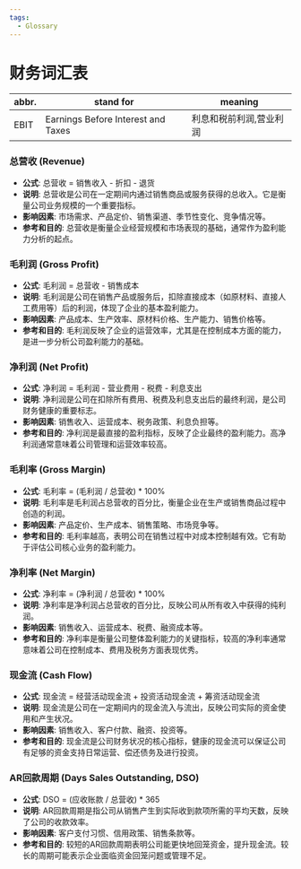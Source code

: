 ```yaml
---
tags:
  - Glossary
---
```


# 财务词汇表

| abbr. | stand for                          | meaning                 |
| ----- | ---------------------------------- | ----------------------- |
| EBIT  | Earnings Before Interest and Taxes | 利息和税前利润,营业利润 |

### 总营收 (Revenue)

- **公式**: 总营收 = 销售收入 - 折扣 - 退货
- **说明**: 总营收是公司在一定期间内通过销售商品或服务获得的总收入。它是衡量公司业务规模的一个重要指标。
- **影响因素**: 市场需求、产品定价、销售渠道、季节性变化、竞争情况等。
- **参考和目的**: 总营收是衡量企业经营规模和市场表现的基础，通常作为盈利能力分析的起点。

### 毛利润 (Gross Profit)

- **公式**: 毛利润 = 总营收 - 销售成本
- **说明**: 毛利润是公司在销售产品或服务后，扣除直接成本（如原材料、直接人工费用等）后的利润，体现了企业的基本盈利能力。
- **影响因素**: 产品成本、生产效率、原材料价格、生产能力、销售价格等。
- **参考和目的**: 毛利润反映了企业的运营效率，尤其是在控制成本方面的能力，是进一步分析公司盈利能力的基础。

### 净利润 (Net Profit)

- **公式**: 净利润 = 毛利润 - 营业费用 - 税费 - 利息支出
- **说明**: 净利润是公司在扣除所有费用、税费及利息支出后的最终利润，是公司财务健康的重要标志。
- **影响因素**: 销售收入、运营成本、税务政策、利息负担等。
- **参考和目的**: 净利润是最直接的盈利指标，反映了企业最终的盈利能力。高净利润通常意味着公司管理和运营效率较高。

### 毛利率 (Gross Margin)

- **公式**: 毛利率 = (毛利润 / 总营收) \* 100%
- **说明**: 毛利率是毛利润占总营收的百分比，衡量企业在生产或销售商品过程中创造的利润。
- **影响因素**: 产品定价、生产成本、销售策略、市场竞争等。
- **参考和目的**: 毛利率越高，表明公司在销售过程中对成本控制越有效。它有助于评估公司核心业务的盈利能力。

### 净利率 (Net Margin)

- **公式**: 净利率 = (净利润 / 总营收) \* 100%
- **说明**: 净利率是净利润占总营收的百分比，反映公司从所有收入中获得的纯利润。
- **影响因素**: 销售收入、运营成本、税费、融资成本等。
- **参考和目的**: 净利率是衡量公司整体盈利能力的关键指标，较高的净利率通常意味着公司在控制成本、费用及税务方面表现优秀。

### 现金流 (Cash Flow)

- **公式**: 现金流 = 经营活动现金流 + 投资活动现金流 + 筹资活动现金流
- **说明**: 现金流是公司在一定期间内的现金流入与流出，反映公司实际的资金使用和产生状况。
- **影响因素**: 销售收入、客户付款、融资、投资等。
- **参考和目的**: 现金流是公司财务状况的核心指标，健康的现金流可以保证公司有足够的资金支持日常运营、偿还债务及进行投资。

### AR回款周期 (Days Sales Outstanding, DSO)

- **公式**: DSO = (应收账款 / 总营收) \* 365
- **说明**: AR回款周期是指公司从销售产生到实际收到款项所需的平均天数，反映了公司的收款效率。
- **影响因素**: 客户支付习惯、信用政策、销售条款等。
- **参考和目的**: 较短的AR回款周期表明公司能更快地回笼资金，提升现金流。较长的周期可能表示企业面临资金回笼问题或管理不足。
